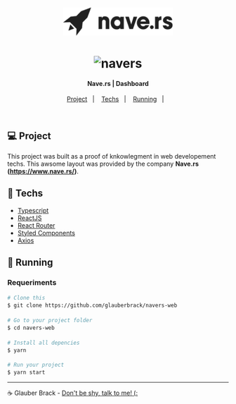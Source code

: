 
<h1 align="center">
    <img alt="navers" title="#navers" src=".github/logo.png" width="250px" />
</h1>


<h1 align="center">
    <img alt="navers" title="#navers" src=".github/dashboard.gif" width="720px" />
</h1>


<h4 align="center">
  Nave.rs | Dashboard
</h4>

<p align="center">
  <a href="#-project">Project</a>&nbsp;&nbsp;&nbsp;|&nbsp;&nbsp;&nbsp;
  <a href="#rocket-techs">Techs</a>&nbsp;&nbsp;&nbsp;|&nbsp;&nbsp;&nbsp;
  <a href="#rocket-Running">Running</a>&nbsp;&nbsp;&nbsp;|&nbsp;&nbsp;&nbsp;
</p>
<br>

## 💻 Project

 This project was built as a proof of knkowlegment in web developement techs.
 This awsome layout was provided by the company **Nave.rs (https://www.nave.rs/)**.


## :rocket: Techs

- [Typescript](https://www.typescriptlang.org/)
- [ReactJS](https://reactjs.org/)
- [React Router](https://reactrouter.com/web/guides/quick-startS)
- [Styled Components](https://styled-components.com/)
- [Axios](https://www.npmjs.com/package/axios)


## :notebook: Running

### Requeriments

```bash
# Clone this
$ git clone https://github.com/glauberbrack/navers-web

# Go to your project folder
$ cd navers-web

# Install all depencies
$ yarn

# Run your project
$ yarn start
```

---

☕ Glauber Brack - <a href="mailto:glauber@brack.com.br?Subject=Hello%20you">Don't be shy, talk to me! (:</a>
